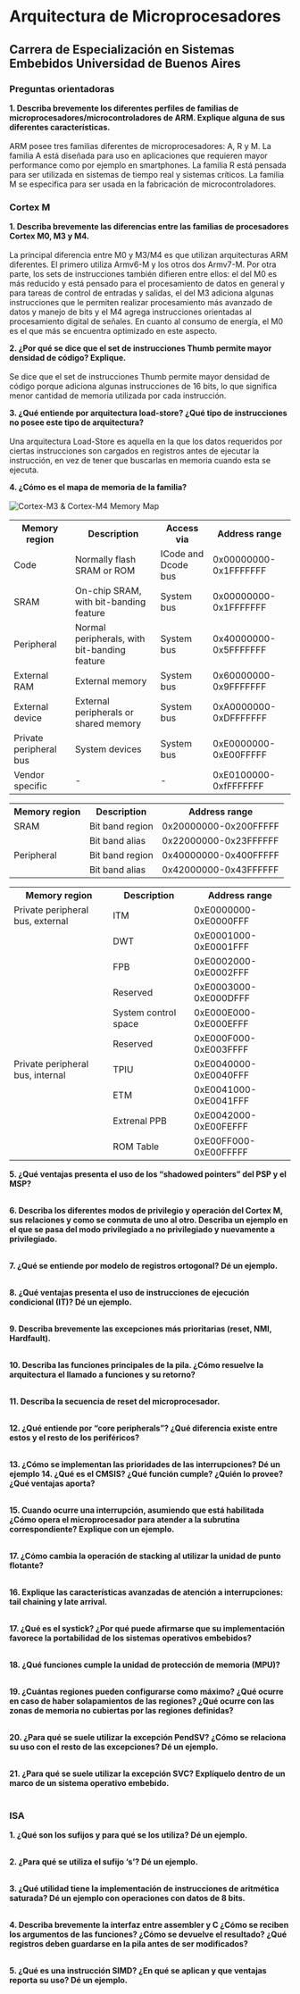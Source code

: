 <h1>Arquitectura de Microprocesadores</h1>
<h2>Carrera de Especialización en Sistemas Embebidos Universidad de Buenos Aires</h2>

<h3>Preguntas orientadoras</h3>

<b>1. Describa brevemente los diferentes perfiles de familias de  microprocesadores/microcontroladores de ARM. Explique alguna de sus diferentes características.</b><br><br>
ARM posee tres familias diferentes de microprocesadores: A, R y M. La familia A está diseñada para uso en aplicaciones que requieren mayor performance como por ejemplo en smartphones. La familia R está pensada para ser utilizada en sistemas de tiempo real y sistemas críticos. La familia M se especifica para ser usada en la fabricación de microcontroladores.

<h3>Cortex M</h3>

<b>1. Describa brevemente las diferencias entre las familias de procesadores Cortex M0, M3 y  M4.</b><br><br>
La principal diferencia entre M0 y M3/M4 es que utilizan arquitecturas ARM diferentes. El primero utiliza Armv6-M y los otros dos Armv7-M. Por otra parte, los sets de instrucciones también difieren entre ellos: el del M0 es más reducido y está pensado para el procesamiento  de datos en general y para tareas de control de entradas y salidas, el del M3 adiciona algunas instrucciones que le permiten realizar procesamiento más avanzado de datos y manejo de bits y el M4 agrega instrucciones orientadas al procesamiento digital de señales. En cuanto al consumo de energía, el M0 es el que más se encuentra optimizado en este aspecto.
  
<b>2. ¿Por qué se dice que el set de instrucciones Thumb permite mayor densidad de código?  Explique.</b><br><br>
Se dice que el set de instrucciones Thumb permite mayor densidad de código porque adiciona algunas instrucciones de 16 bits, lo que significa menor cantidad de memoria utilizada por cada instrucción.

<b>3. ¿Qué entiende por arquitectura load-store? ¿Qué tipo de instrucciones no posee este tipo de arquitectura?</b><br><br>
Una arquitectura Load-Store es aquella en la que los datos requeridos por ciertas instrucciones son cargados en registros antes de ejecutar la instrucción, en vez de tener que buscarlas en memoria cuando esta se ejecuta.

<b>4. ¿Cómo es el mapa de memoria de la familia?</b><br><br>
<img src="https://images0.cnblogs.com/blog/268182/201309/13164849-f8ba72cb7d0542fd92603d045f8ecc33.gif" alt="Cortex-M3 & Cortex-M4 Memory Map">
<table>
	<tr><th>Memory region</th><th>Description</th><th>Access via</th><th>Address range</th></tr>
	<tr><td>Code</td><td>Normally flash SRAM or ROM</td><td>ICode and Dcode bus</td><td>0x00000000-0x1FFFFFFF</td></tr>
	<tr><td>SRAM</td><td>On-chip SRAM, with bit-banding feature</td><td>System bus</td><td>0x00000000-0x1FFFFFFF</td></tr>
	<tr><td>Peripheral</td><td>Normal peripherals, with bit-banding feature</td><td>System bus</td><td>0x40000000-0x5FFFFFFF</td></tr>
	<tr><td>External RAM</td><td>External memory</td><td>System bus</td><td>0x60000000-0x9FFFFFFF</td></tr>
	<tr><td>External device</td><td>External peripherals or shared memory</td><td>System bus</td><td>0xA0000000-0xDFFFFFFF</td></tr>
	<tr><td>Private peripheral bus</td><td>System devices</td><td>System bus</td><td>0xE0000000-0xE00FFFFF</td></tr>
	<tr><td>Vendor specific</td><td>-</td><td>-</td><td>0xE0100000-0xfFFFFFFF</td></tr>
</table>
<table>
	<tr><th>Memory region</th><th>Description</th><th>Address range</th></tr>
	<tr><td>SRAM</td><td>Bit band region</td><td>0x20000000-0x200FFFFF</td></tr>
	<tr><td></td><td>Bit band alias</td><td>0x22000000-0x23FFFFFF</td></tr>
	<tr><td>Peripheral</td><td>Bit band region</td><td>0x40000000-0x400FFFFF</td></tr>
	<tr><td></td><td>Bit band alias</td><td>0x42000000-0x43FFFFFF</td></tr>
</table>
<table>
	<tr><th>Memory region</th><th>Description</th><th>Address range</th></tr>
	<tr><td>Private peripheral bus, external</td><td>ITM</td><td>0xE0000000-0xE0000FFF</td></tr>
	<tr><td></td><td>DWT</td><td>0xE0001000-0xE0001FFF</td></tr>
	<tr><td></td><td>FPB</td><td>0xE0002000-0xE0002FFF</td></tr>
	<tr><td></td><td>Reserved</td><td>0xE0003000-0xE000DFFF</td></tr>
	<tr><td></td><td>System control space</td><td>0xE000E000-0xE000EFFF</td></tr>
	<tr><td></td><td>Reserved</td><td>0xE000F000-0xE003FFFF</td></tr>
	<tr><td>Private peripheral bus, internal</td><td>TPIU</td><td>0xE0040000-0xE0040FFF</td></tr>
	<tr><td></td><td>ETM</td><td>0xE0041000-0xE0041FFF</td></tr>
	<tr><td></td><td>Extrenal PPB</td><td>0xE0042000-0xE00FEFFF</td></tr>
	<tr><td></td><td>ROM Table</td><td>0xE00FF000-0xE00FFFFF</td></tr>
</table>

<b>5. ¿Qué ventajas presenta el uso de los “shadowed pointers” del PSP y el MSP?</b><br><br>

<b>6. Describa los diferentes modos de privilegio y operación del Cortex M, sus relaciones y  como se conmuta de uno al otro. Describa un ejemplo en el que se pasa del modo  privilegiado a no privilegiado y nuevamente a privilegiado.</b><br><br>

<b>7. ¿Qué se entiende por modelo de registros ortogonal? Dé un ejemplo.</b><br><br>

<b>8. ¿Qué ventajas presenta el uso de instrucciones de ejecución condicional (IT)? Dé un  ejemplo.</b><br><br>

<b>9. Describa brevemente las excepciones más prioritarias (reset, NMI, Hardfault).</b><br><br>

<b>10. Describa las funciones principales de la pila. ¿Cómo resuelve la arquitectura el llamado  a funciones y su retorno?</b><br><br>

<b>11. Describa la secuencia de reset del microprocesador.</b><br><br>

<b>12. ¿Qué entiende por “core peripherals”? ¿Qué diferencia existe entre estos y el resto de  los periféricos?</b><br><br>

<b>13. ¿Cómo se implementan las prioridades de las interrupciones? Dé un ejemplo 14. ¿Qué es el CMSIS? ¿Qué función cumple? ¿Quién lo provee? ¿Qué ventajas aporta?</b><br><br>

<b>15. Cuando ocurre una interrupción, asumiendo que está habilitada ¿Cómo opera el  microprocesador para atender a la subrutina correspondiente? Explique con un ejemplo.</b><br><br>

<b>17. ¿Cómo cambia la operación de stacking al utilizar la unidad de punto flotante?</b><br><br>

<b>16. Explique las características avanzadas de atención a interrupciones: tail chaining y late  arrival.</b><br><br>

<b>17. ¿Qué es el systick? ¿Por qué puede afirmarse que su implementación favorece la  portabilidad de los sistemas operativos embebidos?</b><br><br>

<b>18. ¿Qué funciones cumple la unidad de protección de memoria (MPU)?</b><br><br>

<b>19. ¿Cuántas regiones pueden configurarse como máximo? ¿Qué ocurre en caso de haber  solapamientos de las regiones? ¿Qué ocurre con las zonas de memoria no cubiertas por las  regiones definidas?</b><br><br>

<b>20. ¿Para qué se suele utilizar la excepción PendSV? ¿Cómo se relaciona su uso con el resto  de las excepciones? Dé un ejemplo.</b><br><br>

<b>21. ¿Para qué se suele utilizar la excepción SVC? Explíquelo dentro de un marco de un  sistema operativo embebido.</b><br><br>

<h3>ISA</h3>

<b>1. ¿Qué son los sufijos y para qué se los utiliza? Dé un ejemplo.</b><br><br>

<b>2. ¿Para qué se utiliza el sufijo ‘s’? Dé un ejemplo.</b><br><br>

<b>3. ¿Qué utilidad tiene la implementación de instrucciones de aritmética saturada? Dé un  ejemplo con operaciones con datos de 8 bits.</b><br><br>

<b>4. Describa brevemente la interfaz entre assembler y C ¿Cómo se reciben los argumentos  de las funciones? ¿Cómo se devuelve el resultado? ¿Qué registros deben guardarse en la  pila antes de ser modificados?</b><br><br>

<b>5. ¿Qué es una instrucción SIMD? ¿En qué se aplican y que ventajas reporta su uso? Dé un  ejemplo.</b><br><br>
